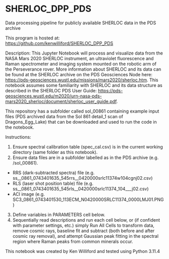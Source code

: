 # SHERLOC_DPP_PDS
Data processing pipeline for publicly available SHERLOC data in the PDS archive

This program is hosted at: https://github.com/kenwilliford/SHERLOC_DPP_PDS

Description: This Jupyter Notebook will process and visualize data from the NASA Mars 2020 SHERLOC instrument, an ultraviolet fluorescence and Raman spectrometer and imaging system mounted on the robotic arm of the Perseverance rover. More information about SHERLOC and its data can be found at the SHERLOC archive on the PDS Geosciences Node here: https://pds-geosciences.wustl.edu/missions/mars2020/sherloc.htm. This notebook assumes some familiarity with SHERLOC and its data structure as described in the SHERLOC PDS User Guide: https://pds-geosciences.wustl.edu/m2020/urn-nasa-pds-mars2020_sherloc/document/sherloc_user_guide.pdf.

This repository has a subfolder called sol_00861 containing example input files (PDS archived data from the Sol 861 detail_1 scan of Dragons_Egg_Lake) that can be downloaded and used to run the code in the notebook.

Instructions:

1. Ensure spectral calibration table (spec_cal.csv) is in the current working directory (same folder as this notebook).
2. Ensure data files are in a subfolder labelled as in the PDS archive (e.g. /sol_00861).
- RRS (dark-subtracted spectra) file (e.g. ss__0861_0743401635_545rrs__0420000srlc11374w104cgnj02.csv)
- RLS (laser shot position table) file (e.g. ss__0861_0743401635_545rls__0420000srlc11374_104___j02.csv)
- ACI image (e.g. SC3_0861_0743401530_113ECM_N0420000SRLC11374_0000LMJ01.PNG)
3. Define variables in PARAMETERS cell below.
4. Sequentially read descriptions and run each cell below, or (if confident with parameter settings, etc.) simply Run All Cells to transform data, remove cosmic rays, baseline fit and subtract (both before and after cosmic ray removal), and attempt Gaussian peak fitting in the spectral region where Raman peaks from common minerals occur.

This notebook was created by Ken Williford and tested using Python 3.11.4
